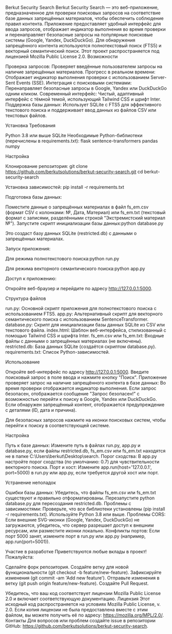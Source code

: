 Berkut Security Search
Berkut Security Search — это веб-приложение, предназначенное для проверки поисковых запросов на соответствие базе данных запрещённых материалов, чтобы обеспечить соблюдение правил контента. Приложение предоставляет удобный интерфейс для ввода запросов, отображает индикатор выполнения во время проверки и перенаправляет безопасные запросы на популярные поисковые системы (Google, Yandex, DuckDuckGo). Для обнаружения запрещённого контента используются полнотекстовый поиск (FTS5) и векторный семантический поиск.
Этот проект распространяется под лицензией Mozilla Public License 2.0.
Возможности

Проверка запросов: Проверяет введённые пользователем запросы на наличие запрещённых материалов.
Прогресс в реальном времени: Отображает индикатор выполнения проверки с использованием Server-Sent Events (SSE).
Интеграция с поисковыми системами: Перенаправляет безопасные запросы в Google, Yandex или DuckDuckGo одним кликом.
Современный интерфейс: Чистый, адаптивный интерфейс с тёмной темой, использующий Tailwind CSS и шрифт Inter.
Поддержка базы данных: Использует SQLite с FTS5 для эффективного текстового поиска и поддерживает ввод данных из файлов CSV или текстовых файлов.

Установка
Требования

Python 3.8 или выше
SQLite
Необходимые Python-библиотеки (перечислены в requirements.txt):
flask
sentence-transformers
pandas
numpy



Настройка

Клонирование репозитория:
git clone https://github.com/berkutsolutions/berkut-security-search.git
cd berkut-security-search


Установка зависимостей:
pip install -r requirements.txt


Подготовка базы данных:

Поместите данные о запрещённых материалах в файл fs_em.csv (формат CSV с колонками: №, Дата, Материал) или fs_em.txt (текстовый формат с записями, разделёнными строкой "Экстремистский материал №").
Запустите скрипт инициализации базы данных:python database.py

Это создаст базу данных SQLite (restricted.db) с данными о запрещённых материалах.


Запуск приложения:

Для режима полнотекстового поиска:python run.py


Для режима векторного семантического поиска:python app.py




Доступ к приложению:

Откройте веб-браузер и перейдите по адресу http://127.0.0.1:5000.



Структура файлов

run.py: Основной скрипт приложения для полнотекстового поиска с использованием FTS5.
app.py: Альтернативный скрипт для векторного семантического поиска с использованием SentenceTransformer.
database.py: Скрипт для инициализации базы данных SQLite из CSV или текстового файла.
index.html: Шаблон веб-интерфейса, стилизованный с помощью Tailwind CSS и шрифта Inter.
fs_em.csv или fs_em.txt: Входные файлы с данными о запрещённых материалах (не включены).
restricted.db: База данных SQLite (создаётся скриптом database.py).
requirements.txt: Список Python-зависимостей.

Использование

Откройте веб-интерфейс по адресу http://127.0.0.1:5000.
Введите поисковый запрос в поле ввода и нажмите кнопку "Поиск".
Приложение проверяет запрос на наличие запрещённого контента в базе данных:
Во время проверки отображается индикатор выполнения.
Если запрос безопасен, отображается сообщение "Запрос безопасен!" с возможностью перейти к поиску в Google, Yandex или DuckDuckGo.
Если обнаружен запрещённый контент, отображается предупреждение с деталями (ID, дата и причина).


Для безопасных запросов нажмите на иконки поисковых систем, чтобы перейти к поиску в соответствующей системе.

Настройка

Путь к базе данных: Измените путь в файлах run.py, app.py и database.py, если файлы restricted.db, fs_em.csv или fs_em.txt находятся не в папке C:\Users\berkut\Desktop\search\.
Порог сходства: В app.py настройте порог сходства (по умолчанию: 0.7) для чувствительности векторного поиска.
Порт и хост: Измените app.run(host='127.0.0.1', port=5000) в run.py или app.py, если требуется другой хост или порт.

Устранение неполадок

Ошибки базы данных: Убедитесь, что файлы fs_em.csv или fs_em.txt существуют и правильно отформатированы. Перезапустите python database.py для пересоздания restricted.db.
Проблемы с зависимостями: Проверьте, что все библиотеки установлены (pip install -r requirements.txt). Используйте Python 3.8 или выше.
Проблемы CORS: Если внешние SVG-иконки (Google, Yandex, DuckDuckGo) не загружаются, убедитесь, что сервер разрешает доступ к внешним ресурсам, или разместите иконки локально.
Конфликты портов: Если порт 5000 занят, измените порт в run.py или app.py (например, app.run(port=5001)).

Участие в разработке
Приветствуются любые вклады в проект! Пожалуйста:

Сделайте форк репозитория.
Создайте ветку для новой функциональности (git checkout -b feature/new-feature).
Зафиксируйте изменения (git commit -am 'Add new feature').
Отправьте изменения в ветку (git push origin feature/new-feature).
Создайте Pull Request.

Убедитесь, что ваш код соответствует лицензии Mozilla Public License 2.0 и включает соответствующую документацию.
Лицензия
Этот исходный код распространяется на условиях Mozilla Public License, v. 2.0. Если копия лицензии не была предоставлена вместе с этим файлом, вы можете получить её по адресу: https://mozilla.org/MPL/2.0/.
Контакты
Для вопросов или проблем создайте issue в репозитории GitHub: https://github.com/berkutsolutions/berkut-security-search.